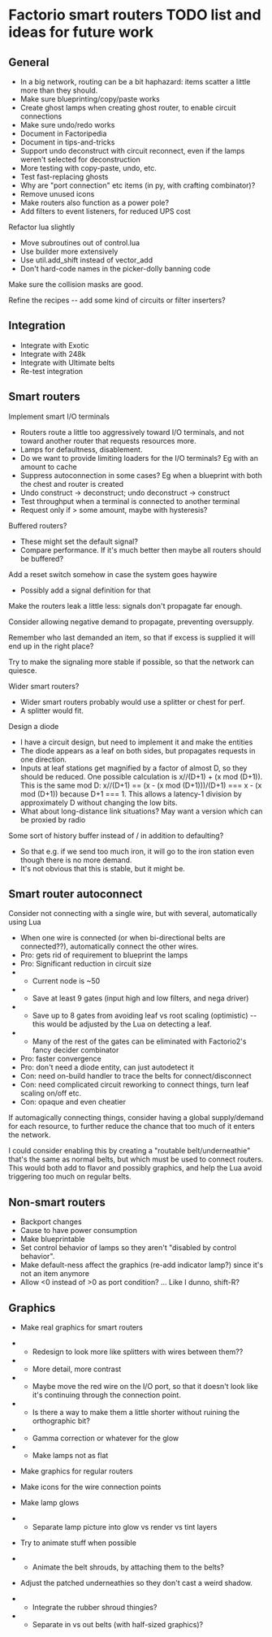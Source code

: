 # Factorio smart routers TODO list and ideas for future work

## General
* In a big network, routing can be a bit haphazard: items scatter a little more than they should.
* Make sure blueprinting/copy/paste works
* Create ghost lamps when creating ghost router, to enable circuit connections
* Make sure undo/redo works
* Document in Factoripedia
* Document in tips-and-tricks
* Support undo deconstruct with circuit reconnect, even if the lamps weren't selected for deconstruction
* More testing with copy-paste, undo, etc.
* Test fast-replacing ghosts
* Why are "port connection" etc items (in py, with crafting combinator)?
* Remove unused icons
* Make routers also function as a power pole?
* Add filters to event listeners, for reduced UPS cost

Refactor lua slightly
* Move subroutines out of control.lua
* Use builder more extensively
* Use util.add_shift instead of vector_add
* Don't hard-code names in the picker-dolly banning code

Make sure the collision masks are good.

Refine the recipes -- add some kind of circuits or filter inserters?

## Integration

* Integrate with Exotic
* Integrate with 248k
* Integrate with Ultimate belts
* Re-test integration

## Smart routers

Implement smart I/O terminals
* Routers route a little too aggressively toward I/O terminals, and not toward another router that requests resources more.
* Lamps for defaultness, disablement.
* Do we want to provide limiting loaders for the I/O terminals?  Eg with an amount to cache
* Suppress autoconnection in some cases?  Eg when a blueprint with both the chest and router is created
* Undo construct -> deconstruct; undo deconstruct -> construct
* Test throughput when a terminal is connected to another terminal
* Request only if > some amount, maybe with hysteresis?

Buffered routers?
* These might set the default signal?
* Compare performance.  If it's much better then maybe all routers should be buffered?

Add a reset switch somehow in case the system goes haywire
* Possibly add a signal definition for that

Make the routers leak a little less: signals don't propagate far enough.

Consider allowing negative demand to propagate, preventing oversupply.

Remember who last demanded an item, so that if excess is supplied it will end up in the right place?

Try to make the signaling more stable if possible, so that the network can quiesce.

Wider smart routers?
* Wider smart routers probably would use a splitter or chest for perf.
* A splitter would fit.

Design a diode
* I have a circuit design, but need to implement it and make the entities
* The diode appears as a leaf on both sides, but propagates requests in one direction.
* Inputs at leaf stations get magnified by a factor of almost D, so they should be reduced. One possible calculation is x//(D+1) + (x mod (D+1)).  This is the same mod D: x//(D+1) == (x - (x mod (D+1)))/(D+1) === x - (x mod (D+1)) because D+1 === 1.  This allows a latency-1 division by approximately D without changing the low bits.
* What about long-distance link situations?  May want a version which can be proxied by radio


Some sort of history buffer instead of / in addition to defaulting?
* So that e.g. if we send too much iron, it will go to the iron station even though there is no more demand.
* It's not obvious that this is stable, but it might be.

## Smart router autoconnect

Consider not connecting with a single wire, but with several, automatically using Lua
* When one wire is connected (or when bi-directional belts are connected??), automatically connect the other wires.
* Pro: gets rid of requirement to blueprint the lamps
* Pro: Significant reduction in circuit size
* * Current node is ~50
* * Save at least 9 gates (input high and low filters, and nega driver)
* * Save up to 8 gates from avoiding leaf vs root scaling (optimistic) -- this would be adjusted by the Lua on detecting a leaf.
* * Many of the rest of the gates can be eliminated with Factorio2's fancy decider combinator
* Pro: faster convergence
* Pro: don't need a diode entity, can just autodetect it
* Con: need on-build handler to trace the belts for connect/disconnect
* Con: need complicated circuit reworking to connect things, turn leaf scaling on/off etc.
* Con: opaque and even cheatier

If automagically connecting things, consider having a global supply/demand for each resource, to further reduce the chance that too much of it enters the network.

I could consider enabling this by creating a "routable belt/underneathie" that's the same as normal belts, but which must be used to connect routers.  This would both add to flavor and possibly graphics, and help the Lua avoid triggering too much on regular belts.

## Non-smart routers

* Backport changes
* Cause to have power consumption
* Make blueprintable
* Set control behavior of lamps so they aren't "disabled by control behavior".
* Make default-ness affect the graphics (re-add indicator lamp?) since it's not an item anymore
* Allow <0 instead of >0 as port condition? ... Like I dunno, shift-R?

## Graphics

* Make real graphics for smart routers
* * Redesign to look more like splitters with wires between them??
* * More detail, more contrast
* * Maybe move the red wire on the I/O port, so that it doesn't look like it's continuing through the connection point.
* * Is there a way to make them a little shorter without ruining the orthographic bit?
* * Gamma correction or whatever for the glow
* * Make lamps not as flat

* Make graphics for regular routers
* Make icons for the wire connection points
* Make lamp glows
* * Separate lamp picture into glow vs render vs tint layers

* Try to animate stuff when possible
* * Animate the belt shrouds, by attaching them to the belts?

* Adjust the patched underneathies so they don't cast a weird shadow.
* * Integrate the rubber shroud thingies?
* * Separate in vs out belts (with half-sized graphics)?